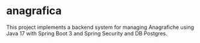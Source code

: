 # anagrafica
This project implements a backend system for managing Anagrafiche using Java 17 with Spring Boot 3 and Spring Security and DB Postgres. 

